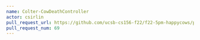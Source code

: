 ```yaml
---
name: Colter-CowDeathController
actor: csirlin
pull_request_url: https://github.com/ucsb-cs156-f22/f22-5pm-happycows/pull/69
pull_request_num: 69
---
```

